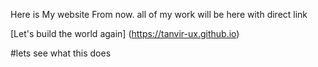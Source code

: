 Here is My website
From now. all of my work will be here with direct link

[Let's build the world again] (https://tanvir-ux.github.io)

#lets see what this does
